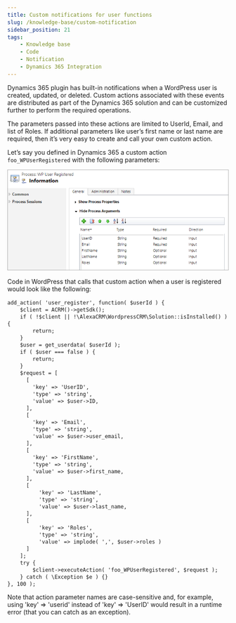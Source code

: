 ```yaml
---
title: Custom notifications for user functions
slug: /knowledge-base/custom-notification
sidebar_position: 21
tags:
    - Knowledge base
    - Code
    - Notification
    - Dynamics 365 Integration
---
```


Dynamics 365 plugin has built-in notifications when a WordPress user is created, updated, or deleted. Custom actions associated with these events are distributed as part of the Dynamics 365 solution and can be customized further to perform the required operations.

The parameters passed into these actions are limited to UserId, Email, and list of Roles. If additional parameters like user’s first name or last name are required, then it’s very easy to create and call your own custom action.

Let’s say you defined in Dynamics 365 a custom action `foo_WPUserRegistered` with the following parameters:

![notification](../img/notification.png)

Code in WordPress that calls that custom action when a user is registered would look like the following:

```
add_action( 'user_register', function( $userId ) {
    $client = ACRM()->getSdk();
    if ( !$client || !\AlexaCRM\WordpressCRM\Solution::isInstalled() ) {
        return;
    }
    $user = get_userdata( $userId );
    if ( $user === false ) {
        return;
    }
    $request = [
      [
        'key' => 'UserID',
        'type' => 'string',
        'value' => $user->ID,
      ],
      [
        'key' => 'Email',
        'type' => 'string',
        'value' => $user->user_email,
      ],
      [
        'key' => 'FirstName',
        'type' => 'string',
        'value' => $user->first_name,
      ],
      [
          'key' => 'LastName',
          'type' => 'string',
          'value' => $user->last_name,
      ],
      [
          'key' => 'Roles',
          'type' => 'string',
          'value' => implode( ',', $user->roles )
      ]
    ];
    try {
        $client->executeAction( 'foo_WPUserRegistered', $request );
    } catch ( \Exception $e ) {}
}, 100 );
```

Note that action parameter names are case-sensitive and, for example, using 'key' => 'userid' instead of 'key' => 'UserID' would result in a runtime error (that you can catch as an exception).